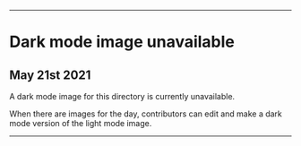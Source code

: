 
***
 
# Dark mode image unavailable

## May 21st 2021

A dark mode image for this directory is currently unavailable.

When there are images for the day, contributors can edit and make a dark mode version of the light mode image.

***
